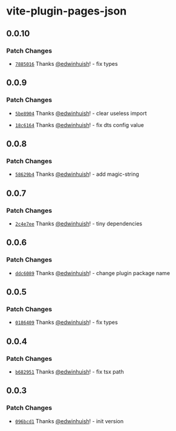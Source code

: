 # vite-plugin-pages-json

## 0.0.10

### Patch Changes

- [`7885016`](https://github.com/edwinhuish/uni-macros/commit/78850162bceae5319c020c10e411e59fed57c011) Thanks [@edwinhuish](https://github.com/edwinhuish)! - fix types

## 0.0.9

### Patch Changes

- [`5be8904`](https://github.com/edwinhuish/uni-macros/commit/5be8904e70e6a269d84ca095c64d0585255edfbb) Thanks [@edwinhuish](https://github.com/edwinhuish)! - clear useless import

- [`18c6164`](https://github.com/edwinhuish/uni-macros/commit/18c6164e38de93b1517659934acf66790e5b7268) Thanks [@edwinhuish](https://github.com/edwinhuish)! - fix dts config value

## 0.0.8

### Patch Changes

- [`58629b4`](https://github.com/edwinhuish/uni-macros/commit/58629b485706783d3cec9f22640c3d9693ec8f03) Thanks [@edwinhuish](https://github.com/edwinhuish)! - add magic-string

## 0.0.7

### Patch Changes

- [`2c4e7ee`](https://github.com/edwinhuish/uni-macros/commit/2c4e7ee7e67946fa278116cb6102be85da13e8e0) Thanks [@edwinhuish](https://github.com/edwinhuish)! - tiny dependencies

## 0.0.6

### Patch Changes

- [`ddc6089`](https://github.com/edwinhuish/uni-macros/commit/ddc6089180ee1fa34e7f18d2d067f412e5b5eec7) Thanks [@edwinhuish](https://github.com/edwinhuish)! - change plugin package name

## 0.0.5

### Patch Changes

- [`0186409`](https://github.com/edwinhuish/uni-macros/commit/0186409e92b1090eebd4535cc996891d5e0e5eab) Thanks [@edwinhuish](https://github.com/edwinhuish)! - fix types

## 0.0.4

### Patch Changes

- [`b682951`](https://github.com/edwinhuish/uni-macros/commit/b682951ead103012b9d159049ec422e99a19ffaa) Thanks [@edwinhuish](https://github.com/edwinhuish)! - fix tsx path

## 0.0.3

### Patch Changes

- [`096bcd1`](https://github.com/edwinhuish/uni-macros/commit/096bcd17fde332e6cef76434e601f83cb2ed0773) Thanks [@edwinhuish](https://github.com/edwinhuish)! - init version
